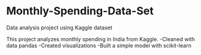 # Monthly-Spending-Data-Set
Data analysis project using Kaggle dataset

This project analyzes monthly spending in India from Kaggle.
-Cleaned with data pandas
-Created visualizations
-Built a simple model with scikit-learn
